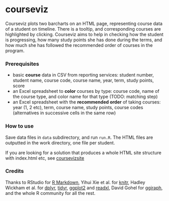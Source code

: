 courseviz
==========

Courseviz plots two barcharts on an HTML page, representing course data of a student on timeline. There is a tooltip, and corresponding courses are highlighted by clicking. Courseviz aims to help in checking how the student is progressing, how many study points she has done during the terms, and how much she has followed the recommended order of courses in the program.

### Prerequisites

* basic **course** data in CSV from reporting services: student number, student name, course code, course name, year, term, study points, score
* an Excel spreadsheet to **color** courses by type: course code, name of the course type, and color name for that type (TODO: matching step)
* an Excel spreadsheet with the **recommended order** of taking courses: year (1, 2 etc), term, course name, study points, course codes (alternatives in successive cells in the same row)

### How to use

Save data files in `data` subdirectory, and run `run.R`. The HTML files are outputted in the work directory, one file per student. 

If you are looking for a solution that produces a whole HTML site structure with index.html etc, see [coursevizsite](https://github.com/tts/coursevizsite)

### Credits

Thanks to RStudio for [R Markdown](http://rmarkdown.rstudio.com), Yihui Xie et al. for [knitr](https://github.com/yihui/knitr), Hadley Wickham et al. for [dplyr](https://github.com/hadley/dplyr), [tidyr](https://github.com/tidyverse/tidyr), [ggplot2](https://github.com/tidyverse/ggplot2) and [readxl](https://github.com/hadley/readxl), David Gohel for [ggiraph](https://github.com/davidgohel/ggiraph), and the whole R community for all the rest. 



  